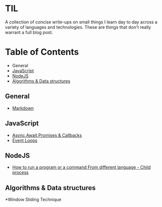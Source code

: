 # TIL
A collection of concise write-ups on small things I learn day to day across a variety of languages and technologies. These are things that don't really warrant a full blog post.
# Table of Contents
* General
* [JavaScript](https://github.com/mohamedhossam822/TIL/tree/main/JavaScript)
* [NodeJS](https://github.com/mohamedhossam822/TIL/tree/main/NodeJS)
* [Algorithms & Data structures](https://github.com/mohamedhossam822/TIL/tree/main/)

## General
* [Markdown](https://github.com/adam-p/markdown-here/wiki/Markdown-Cheatsheet)
## JavaScript
* [Async,Await,Promises & Callbacks](https://github.com/mohamedhossam822/TIL/blob/main/JavaScript/Async,Await,Promises%20&%20Callbacks.md)
* [Event Loops](https://github.com/mohamedhossam822/TIL/blob/main/JavaScript/Event%20Loops.md)
## NodeJS
* [How to run a program or a command From different language - Child process](https://github.com/mohamedhossam822/TIL/blob/main/NodeJS/How%20to%20run%20a%20program%20or%20a%20command%20From%20different%20language%20-%20Child%20process.md)
## Algorithms & Data structures
*Window Sliding Technique
